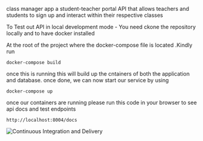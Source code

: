  class manager app
 a student-teacher portal API that allows teachers and students to sign up and interact within their respective classes

To Test out API in local development mode - You need ckone the repository locally and  to have docker installed 

At the root of the project where the docker-compose file is located .Kindly run 

``` docker-compose build ```

once this is running this will build up the cntainers of both the application and database. once done, we can now start our service by using

``` docker-compose up ```

once our containers are running please run this code in your browser to see api docs and test endpoints 

```http://localhost:8004/docs ```



![Continuous Integration and Delivery](https://github.com/6ogunt48/class_manager/actions/workflows/main.yml/badge.svg?branch=main)
